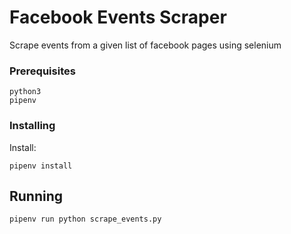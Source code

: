 # Facebook Events Scraper

Scrape events from a given list of facebook pages using selenium

### Prerequisites

```
python3
pipenv
```

### Installing

Install:
```
pipenv install
```

## Running
```
pipenv run python scrape_events.py
```
